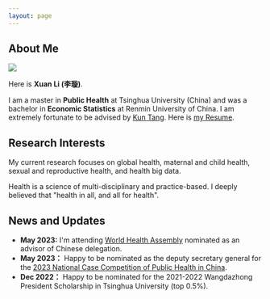 ```yaml
---
layout: page
---
```


## About Me

<img src="https://i.postimg.cc/g0Fvn6PK/pic2.jpg" class="floatpic" wdith="500">

Here is **Xuan Li (李璇)**.

I am a master in **Public Health** at Tsinghua University (China) and was a bachelor in **Economic Statistics** at Renmin University of China. I am extremely fortunate to be advised by [Kun Tang](https://vsph.tsinghua.edu.cn/en/info/1010/1047.htm). Here is [my Resume](https://caihanlin.com/file/Resume-HanlinCAI.pdf).

## Research Interests

My current research focuses on global health, maternal and child health, sexual and reproductive health, and health big data. 

Health is a science of multi-disciplinary and practice-based. I deeply believed that "health in all, and all for health".

## News and Updates

- **May 2023:** I'm attending [World Health Assembly](https://www.who.int/about/governance/world-health-assembly/seventy-sixth-world-health-assembly) nominated as an advisor of Chinese delegation.
- **May 2023：** Happy to be nominated as the deputy secretary general for the [2023 National Case Competition of Public Health in China](https://mp.weixin.qq.com/s/-c0sqpGNthtxbJWvT_wUTw).
- **Dec 2022：** Happy to be nominated for the 2021-2022 Wangdazhong President Scholarship in Tsinghua University (top 0.5%).
